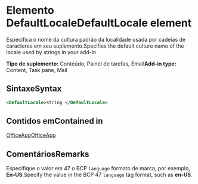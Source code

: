 # <a name="defaultlocale-element"></a><span data-ttu-id="fcafc-101">Elemento DefaultLocale</span><span class="sxs-lookup"><span data-stu-id="fcafc-101">DefaultLocale element</span></span>

<span data-ttu-id="fcafc-102">Especifica o nome da cultura padrão da localidade usada por cadeias de caracteres em seu suplemento.</span><span class="sxs-lookup"><span data-stu-id="fcafc-102">Specifies the default culture name of the locale used by strings in your add-in.</span></span>

<span data-ttu-id="fcafc-103">**Tipo de suplemento:** Conteúdo, Painel de tarefas, Email</span><span class="sxs-lookup"><span data-stu-id="fcafc-103">**Add-in type:** Content, Task pane, Mail</span></span>

## <a name="syntax"></a><span data-ttu-id="fcafc-104">Sintaxe</span><span class="sxs-lookup"><span data-stu-id="fcafc-104">Syntax</span></span>

```XML
<DefaultLocale>string </DefaultLocale>
```

## <a name="contained-in"></a><span data-ttu-id="fcafc-105">Contidos em</span><span class="sxs-lookup"><span data-stu-id="fcafc-105">Contained in</span></span>

[<span data-ttu-id="fcafc-106">OfficeApp</span><span class="sxs-lookup"><span data-stu-id="fcafc-106">OfficeApp</span></span>](officeapp.md)

## <a name="remarks"></a><span data-ttu-id="fcafc-107">Comentários</span><span class="sxs-lookup"><span data-stu-id="fcafc-107">Remarks</span></span>

<span data-ttu-id="fcafc-108">Especifique o valor em 47 o BCP `language` formato de marca, por exemplo, **En-US**.</span><span class="sxs-lookup"><span data-stu-id="fcafc-108">Specify the value in the BCP 47  `language` tag format, such as **en-US**.</span></span>



